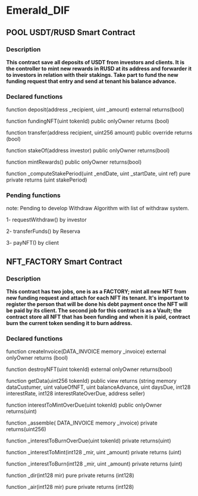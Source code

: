 # Emerald_DIF


## POOL USDT/RUSD Smart Contract
### Description
 
**This contract save all deposits of USDT from investors and clients. It is the controller to mint new rewards in RUSD at its address and forwarder it to investors in relation with their stakings. Take part to fund the new funding request that entry and send at tenant his balance advance.**

### Declared functions  

function deposit(address _recipient, uint _amount) external returns(bool)

function fundingNFT(uint tokenId) public onlyOwner returns (bool)

function transfer(address recipient, uint256 amount) public override returns (bool)

function stakeOf(address investor) public onlyOwner returns(bool)

function mintRewards() public onlyOwner returns(bool)

function _computeStakePeriod(uint _endDate, uint _startDate, uint ref) pure private returns (uint stakePeriod)

### Pending functions
 note: Pending to develop Withdraw Algorithm with list of withdraw system.

1- requestWithdraw() by investor

2- transferFunds() by Reserva

3- payNFT() by client

## NFT_FACTORY Smart Contract
### Description

**This contract has two jobs, one is as a FACTORY; mint all new NFT from new funding request and attach for each NFT its tenant. It's important to register the person that will be done his debt payment once the NFT will be paid by its client. The second job for this contract is as a Vault; the contract store all NFT that has been funding and when it is paid, contract burn the current token sending it to burn address.**  

### Declared functions

function createInvoice(DATA_INVOICE memory _invoice) external onlyOwner returns (bool)

function destroyNFT(uint tokenId) external onlyOwner returns(bool)

function getData(uint256 tokenId) public view returns (string memory dataCustumer, uint valueOfNFT, uint balanceAdvance, uint daysDue, int128 interestRate, int128 interestRateOverDue, address seller) 

function interestToMintOverDue(uint tokenId) public onlyOwner returns(uint) 

function _assemble( DATA_INVOICE memory _invoice) private returns(uint256) 

function _interestToBurnOverDue(uint tokenId) private returns(uint)

function _interestToMint(int128 _mir, uint _amount) private returns (uint)

function _interestToBurn(int128 _mir, uint _amount) private returns (uint)

function _dir(int128 mir) pure private returns (int128) 

function _air(int128 mir) pure private returns (int128)